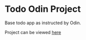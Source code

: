 # Todo Odin Project

Base todo app as instructed by Odin.

Project can be viewed [here](https://0xcire.github.io/odin-todo/)

